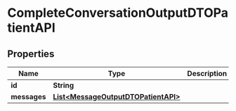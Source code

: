 

# CompleteConversationOutputDTOPatientAPI


## Properties

| Name | Type | Description | Notes |
|------------ | ------------- | ------------- | -------------|
|**id** | **String** |  |  [optional] |
|**messages** | [**List&lt;MessageOutputDTOPatientAPI&gt;**](MessageOutputDTOPatientAPI.md) |  |  [optional] |



